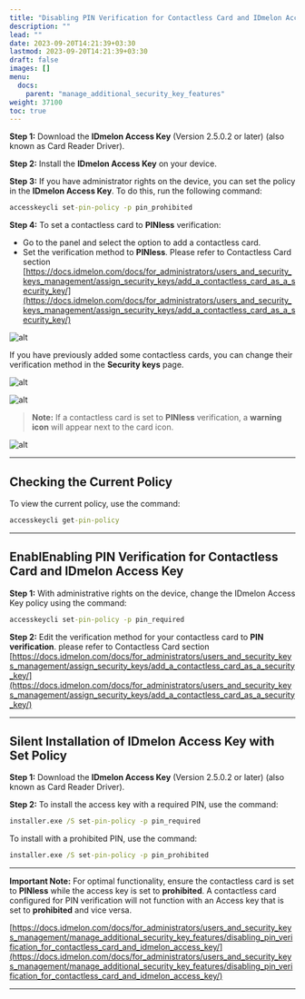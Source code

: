 ```yaml
---
title: "Disabling PIN Verification for Contactless Card and IDmelon Access Key"
description: ""
lead: ""
date: 2023-09-20T14:21:39+03:30
lastmod: 2023-09-20T14:21:39+03:30
draft: false
images: []
menu:
  docs:
    parent: "manage_additional_security_key_features"
weight: 37100
toc: true
---
```


**Step 1:** Download the **IDmelon Access Key** (Version 2.5.0.2 or later) (also known as Card Reader Driver).

**Step 2:** Install the **IDmelon Access Key** on your device.

**Step 3:** If you have administrator rights on the device, you can set the policy in the **IDmelon Access Key**.
To do this, run the following command:

```cmd
accesskeycli set-pin-policy -p pin_prohibited
```

**Step 4:** To set a contactless card to **PINless** verification:

- Go to the panel and select the option to add a contactless card.
- Set the verification method to **PINless**. Please refer to Contactless Card section  
  [https://docs.idmelon.com/docs/for_administrators/users_and_security_keys_management/assign_security_keys/add_a_contactless_card_as_a_security_key/](https://docs.idmelon.com/docs/for_administrators/users_and_security_keys_management/assign_security_keys/add_a_contactless_card_as_a_security_key/)

![alt](/images/vendor/manage_additional_security_key_features/1.png "alt")

If you have previously added some contactless cards, you can change their verification method in the **Security keys** page.

![alt](/images/vendor/manage_additional_security_key_features/2.png)

![alt](/images/vendor/manage_additional_security_key_features/3.png)

> **Note:** If a contactless card is set to **PINless** verification, a **warning icon** will appear next to the card icon.

![alt](/images/vendor/manage_additional_security_key_features/4.png)

---

## Checking the Current Policy

To view the current policy, use the command:

```cmd
accesskeycli get-pin-policy
```

---

## EnablEnabling PIN Verification for Contactless Card and IDmelon Access Key

**Step 1:** With administrative rights on the device, change the IDmelon Access Key policy using the command:

```cmd
accesskeycli set-pin-policy -p pin_required
```

**Step 2:** Edit the verification method for your contactless card to **PIN verification**. please refer to Contactless Card section  
[https://docs.idmelon.com/docs/for_administrators/users_and_security_keys_management/assign_security_keys/add_a_contactless_card_as_a_security_key/](https://docs.idmelon.com/docs/for_administrators/users_and_security_keys_management/assign_security_keys/add_a_contactless_card_as_a_security_key/)

---

## Silent Installation of IDmelon Access Key with Set Policy

**Step 1:** Download the **IDmelon Access Key** (Version 2.5.0.2 or later) (also known as Card Reader Driver).

**Step 2:** To install the access key with a required PIN, use the command:

```cmd
installer.exe /S set-pin-policy -p pin_required
```

To install with a prohibited PIN, use the command:

```cmd
installer.exe /S set-pin-policy -p pin_prohibited
```

---

**Important Note:** For optimal functionality, ensure the contactless card is set to **PINless** while the access key is set to **prohibited**. A contactless card configured for PIN verification will not function with an Access key that is set to **prohibited** and vice versa.

[https://docs.idmelon.com/docs/for_administrators/users_and_security_keys_management/manage_additional_security_key_features/disabling_pin_verification_for_contactless_card_and_idmelon_access_key/](https://docs.idmelon.com/docs/for_administrators/users_and_security_keys_management/manage_additional_security_key_features/disabling_pin_verification_for_contactless_card_and_idmelon_access_key/)

---
